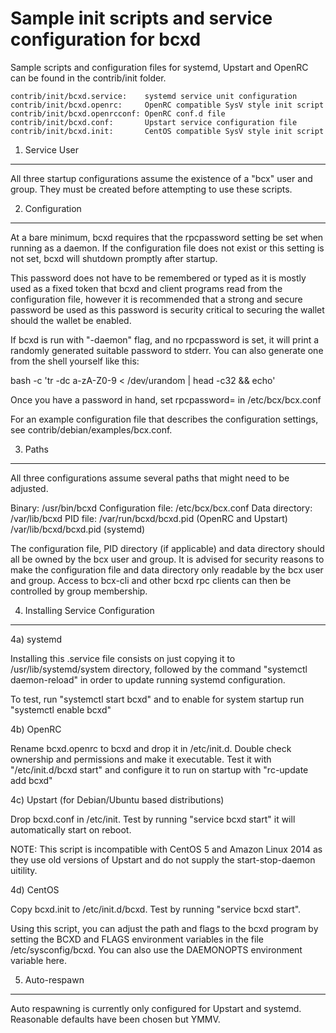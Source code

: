 Sample init scripts and service configuration for bcxd
==========================================================

Sample scripts and configuration files for systemd, Upstart and OpenRC
can be found in the contrib/init folder.

    contrib/init/bcxd.service:    systemd service unit configuration
    contrib/init/bcxd.openrc:     OpenRC compatible SysV style init script
    contrib/init/bcxd.openrcconf: OpenRC conf.d file
    contrib/init/bcxd.conf:       Upstart service configuration file
    contrib/init/bcxd.init:       CentOS compatible SysV style init script

1. Service User
---------------------------------

All three startup configurations assume the existence of a "bcx" user
and group.  They must be created before attempting to use these scripts.

2. Configuration
---------------------------------

At a bare minimum, bcxd requires that the rpcpassword setting be set
when running as a daemon.  If the configuration file does not exist or this
setting is not set, bcxd will shutdown promptly after startup.

This password does not have to be remembered or typed as it is mostly used
as a fixed token that bcxd and client programs read from the configuration
file, however it is recommended that a strong and secure password be used
as this password is security critical to securing the wallet should the
wallet be enabled.

If bcxd is run with "-daemon" flag, and no rpcpassword is set, it will
print a randomly generated suitable password to stderr.  You can also
generate one from the shell yourself like this:

bash -c 'tr -dc a-zA-Z0-9 < /dev/urandom | head -c32 && echo'

Once you have a password in hand, set rpcpassword= in /etc/bcx/bcx.conf

For an example configuration file that describes the configuration settings,
see contrib/debian/examples/bcx.conf.

3. Paths
---------------------------------

All three configurations assume several paths that might need to be adjusted.

Binary:              /usr/bin/bcxd
Configuration file:  /etc/bcx/bcx.conf
Data directory:      /var/lib/bcxd
PID file:            /var/run/bcxd/bcxd.pid (OpenRC and Upstart)
                     /var/lib/bcxd/bcxd.pid (systemd)

The configuration file, PID directory (if applicable) and data directory
should all be owned by the bcx user and group.  It is advised for security
reasons to make the configuration file and data directory only readable by the
bcx user and group.  Access to bcx-cli and other bcxd rpc clients
can then be controlled by group membership.

4. Installing Service Configuration
-----------------------------------

4a) systemd

Installing this .service file consists on just copying it to
/usr/lib/systemd/system directory, followed by the command
"systemctl daemon-reload" in order to update running systemd configuration.

To test, run "systemctl start bcxd" and to enable for system startup run
"systemctl enable bcxd"

4b) OpenRC

Rename bcxd.openrc to bcxd and drop it in /etc/init.d.  Double
check ownership and permissions and make it executable.  Test it with
"/etc/init.d/bcxd start" and configure it to run on startup with
"rc-update add bcxd"

4c) Upstart (for Debian/Ubuntu based distributions)

Drop bcxd.conf in /etc/init.  Test by running "service bcxd start"
it will automatically start on reboot.

NOTE: This script is incompatible with CentOS 5 and Amazon Linux 2014 as they
use old versions of Upstart and do not supply the start-stop-daemon uitility.

4d) CentOS

Copy bcxd.init to /etc/init.d/bcxd. Test by running "service bcxd start".

Using this script, you can adjust the path and flags to the bcxd program by
setting the BCXD and FLAGS environment variables in the file
/etc/sysconfig/bcxd. You can also use the DAEMONOPTS environment variable here.

5. Auto-respawn
-----------------------------------

Auto respawning is currently only configured for Upstart and systemd.
Reasonable defaults have been chosen but YMMV.
